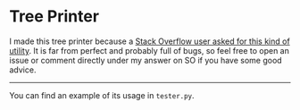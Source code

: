 # Tree Printer

I made this tree printer because a [Stack Overflow user asked for this kind of utility](https://stackoverflow.com/questions/71078629/visualize-binary-tree-in-bash-terminal). It is far from perfect and probably full of bugs, so feel free to open an issue or comment directly under my answer on SO if you have some good advice. 

---

You can find an example of its usage in `tester.py`.
